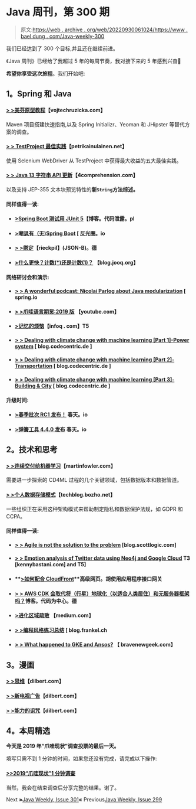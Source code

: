 # Java 周刊，第 300 期

> 原文:[https://web . archive . org/web/20220930061024/https://www . bael dung . com/Java-weekly-300](https://web.archive.org/web/20220930061024/https://www.baeldung.com/java-weekly-300)

我们已经达到了 300 个目标,并且还在继续前进。

《Java 周刊》已经给了我超过 5 年的每周节奏，我对接下来的 5 年感到兴奋🙂

**希望你享受这次旅程**。我们开始吧:

## **1。Spring 和 Java**

#### **[> >美芬原型教程](https://web.archive.org/web/20220628130720/https://www.vojtechruzicka.com/maven-archetypes/)**【vojtechruzicka.com】

Maven 项目搭建快速指南,以及 Spring Initializr、Yeoman 和 JHipster 等替代方案的调查。

#### [**> > TestProject 最佳实践**](https://web.archive.org/web/20220628130720/https://www.petrikainulainen.net/programming/testing/testproject-best-practices/)【petrikainulainen.net】

使用 Selenium WebDriver 从 TestProject 中获得最大收益的五大最佳实践。

#### **[> > Java 13 字符串 API 更新](https://web.archive.org/web/20220628130720/https://4comprehension.com/java-13-string-api-updates/)**【4comprehension.com】

以及支持 JEP-355 文本块预览特性的**新`String`方法综述。**

#### **同样值得一读:**

*   #### **[>Spring Boot 测试用 JUnit 5](https://web.archive.org/web/20220628130720/https://blog.codeleak.pl/2019/09/spring-boot-testing-with-junit-5.html)**【博客。代码泄露。pl

*   #### **[>嘲讽有（无)Spring Boot](https://web.archive.org/web/20220628130720/https://reflectoring.io/spring-boot-mock/) [ 反光圈。io**

*   #### **[> >绑定](https://web.archive.org/web/20220628130720/https://rieckpil.de/whatis-json-binding-json-b/)**【rieckpil】(JSON-B)。德

*   #### **[>什么更快？计数(*)还是计数(1)？](https://web.archive.org/web/20220628130720/https://blog.jooq.org/2019/09/19/whats-faster-count-or-count1/)** 【blog.jooq.org】

#### **网络研讨会和演示:**

*   #### [**> > A wonderful podcast: Nicolai Parlog about Java modularization**](https://web.archive.org/web/20220628130720/https://spring.io/blog/2019/09/19/a-bootiful-podcast-nicolai-parlog-on-java-modularity) [ spring.io

*   #### **[> >爪哇语言期货:2019 版](https://web.archive.org/web/20220628130720/https://www.youtube.com/watch?v=xlTBof3P4Xc)** 【youtube.com】

*   #### **[>记忆的烦恼](https://web.archive.org/web/20220628130720/https://www.infoq.com/presentations/jvm-60-memory/?utm_campaign=infoq_content&utm_source=infoq&utm_medium=feed&utm_term=Java)**【infoq . com】T5

*   #### [**> > Dealing with climate change with machine learning [Part 1]-Power system**](https://web.archive.org/web/20220628130720/https://blog.codecentric.de/en/2019/09/how-to-tackle-climate-change-with-machine-learning-electricity-systems/) [ blog.codecentric.de ]

*   #### **[> > Dealing with climate change with machine learning [Part 2]-Transportation](https://web.archive.org/web/20220628130720/https://blog.codecentric.de/en/2019/09/how-to-tackle-climate-change-with-machine-learning-transportation/)** [ blog.codecentric.de ]

*   #### **[> > Dealing with climate change with machine learning [Part 3]-Building & City](https://web.archive.org/web/20220628130720/https://blog.codecentric.de/en/2019/09/tackling-climate-change-with-machine-learning-buildings-cities/)** [ blog.codecentric.de ]

#### **升级时间:**

*   #### [**>春季批次 RC1 发布！**](https://web.archive.org/web/20220628130720/https://spring.io/blog/2019/09/17/spring-batch-4-2-0-rc1-is-released) 春天。io

*   #### **[>弹簧工具 4.4.0 发布](https://web.archive.org/web/20220628130720/https://spring.io/blog/2019/09/19/spring-tools-4-4-0-released)** 春天。io

## **2。技术和思考**

#### **[> >连续交付给机器学习](https://web.archive.org/web/20220628130720/https://martinfowler.com/articles/cd4ml.html#WhereDoWeGoFromHere)**【martinfowler.com】

需要进一步探索的 CD4ML 过程的几个关键领域，包括数据版本和数据管道。

#### [**> >个人数据存储模式**](https://web.archive.org/web/20220628130720/https://techblog.bozho.net/the-personal-data-store-pattern/)【techblog.bozho.net】

一些组织正在采用这种架构模式来帮助制定隐私和数据保护法规，如 GDPR 和 CCPA。

#### **同样值得一读:**

*   #### [**> > Agile is not the solution to the problem**](https://web.archive.org/web/20220628130720/https://blog.scottlogic.com/2019/09/23/agile-is-not-a-solved-problem.html) [blog.scottlogic.com]

*   #### **[> > Emotion analysis of Twitter data using Neo4j and Google Cloud](https://web.archive.org/web/20220628130720/https://www.kennybastani.com/2019/09/sentiment-analysis-on-twitter-data.html) T3 [kennybastani.com] and T5]**

*   #### **[>如何配合 CloudFront](https://web.archive.org/web/20220628130720/https://advancedweb.hu/2019/09/24/cloudfront_api_gw/)**高级网页。胡使用应用程序接口网关

*   #### [**> > AWS CDK 会取代将（行星）地球化（以适合人类居住）和无服务器框架吗？**](https://web.archive.org/web/20220628130720/https://blog.codecentric.de/en/2019/09/aws-cdk-versus-terraform-and-serverless-framework/)博客。代码为中心。德

*   #### [**>进化区域疏散**](https://web.archive.org/web/20220628130720/https://medium.com/netflix-techblog/evolving-regional-evacuation-69e6cc1d24c6) 【medium.com】

*   #### **[> >编程风格练习总结](https://web.archive.org/web/20220628130720/https://blog.frankel.ch/exercises-programming-style/20/)** [ blog.frankel.ch

*   #### **[> > What happened to GKE and Ansos?](https://web.archive.org/web/20220628130720/https://bravenewgeek.com/whats-going-on-with-gke-and-anthos/)** 【 bravenewgeek.com】

## **3。漫画**

#### [**> >思维**](https://web.archive.org/web/20220628130720/https://dilbert.com/strip/2019-09-20)【dilbert.com】

#### [**> >新电视广告**](https://web.archive.org/web/20220628130720/https://dilbert.com/strip/2019-09-22)【dilbert.com】

#### [**> >能力的诅咒**](https://web.archive.org/web/20220628130720/https://dilbert.com/strip/2019-09-25)【dilbert.com】

## **4。本周精选**

**今天是 2019 年“爪哇现状”调查投票的最后一天。**

填写只需不到 1 分钟的时间，如果您还没有完成，请完成以下操作:

#### **[>>2019“爪哇现状”1 分钟调查](https://web.archive.org/web/20220628130720/https://docs.google.com/forms/d/e/1FAIpQLSd7lB3rSLU10fU6D0zmWd4Gt43EXcHuxC-zImB22O8TRdBadg/viewform?usp=sf_link)**

当然，我会在结束调查后分享完整的结果。谢了。

Next **»**[Java Weekly, Issue 301](/web/20220628130720/https://www.baeldung.com/java-weekly-301)**«** Previous[Java Weekly, Issue 299](/web/20220628130720/https://www.baeldung.com/java-weekly-299)